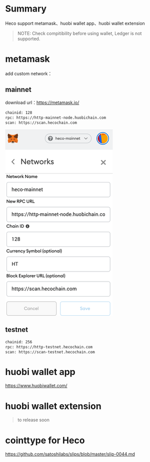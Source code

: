 # Summary

Heco support metamask、huobi wallet app、huobi wallet extension

> NOTE: Check compitibility before using wallet, Ledger is not supported.

# metamask

add custom network：

## mainnet

download url：https://metamask.io/

```
chainid: 128
rpc: https://http-mainnet-node.huobichain.com
scan: https://scan.hecochain.com
```

![metamask](../images/metamask2_en.png)

## testnet

```
chainid: 256
rpc: https://http-testnet.hecochain.com
scan: https://scan-testnet.hecochain.com
```

# huobi wallet app

https://www.huobiwallet.com/

# huobi wallet extension

> to release soon

# cointtype for Heco

https://github.com/satoshilabs/slips/blob/master/slip-0044.md